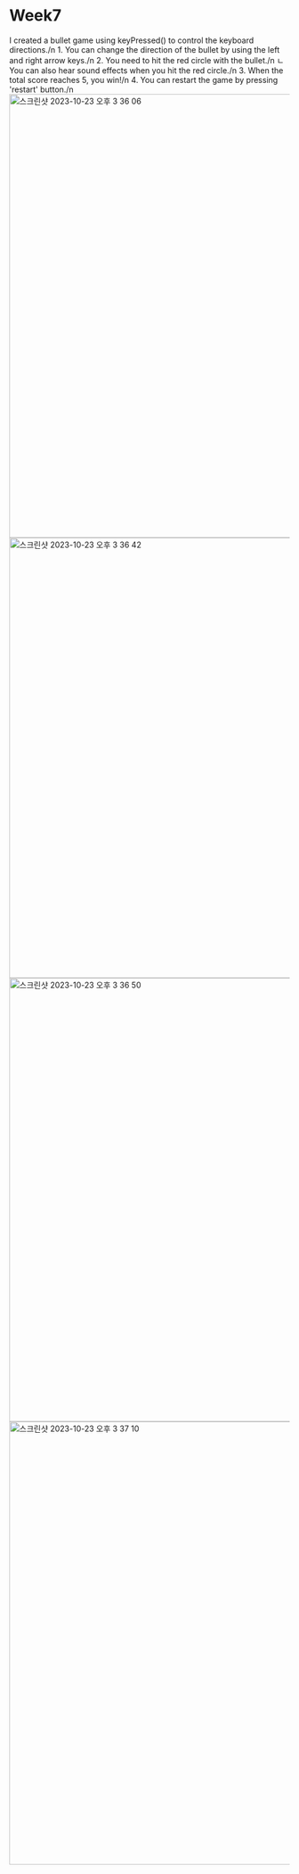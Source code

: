 # Week7
<Bullet Game>
I created a bullet game using keyPressed() to control the keyboard directions./n
1. You can change the direction of the bullet by using the left and right arrow keys./n
2. You need to hit the red circle with the bullet./n
   ㄴYou can also hear sound effects when you hit the red circle./n
3. When the total score reaches 5, you win!/n
4. You can restart the game by pressing 'restart' button./n

<img width="795" alt="스크린샷 2023-10-23 오후 3 36 06" src="https://github.com/idhyj/Week7/assets/145718308/369038f3-eeee-47c4-abab-498dfcd5db28">
<img width="789" alt="스크린샷 2023-10-23 오후 3 36 42" src="https://github.com/idhyj/Week7/assets/145718308/81af07ec-ab98-4b21-bec8-1318d45a9539">
<img width="795" alt="스크린샷 2023-10-23 오후 3 36 50" src="https://github.com/idhyj/Week7/assets/145718308/fddf245d-a6bd-4264-bdbc-482b1c233f9b">
<img width="794" alt="스크린샷 2023-10-23 오후 3 37 10" src="https://github.com/idhyj/Week7/assets/145718308/a164990a-8068-4a43-82da-124ca5319c76">
